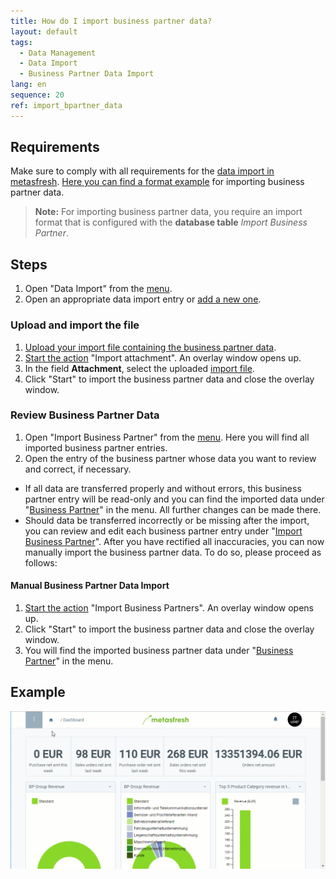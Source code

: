 ```yaml
---
title: How do I import business partner data?
layout: default
tags:
  - Data Management
  - Data Import
  - Business Partner Data Import
lang: en
sequence: 20
ref: import_bpartner_data
---
```


## Requirements
Make sure to comply with all requirements for the [data import in metasfresh](Data_import_metasfresh). [Here you can find a format example](Import_format_example_bpartner) for importing business partner data.
 >**Note:** For importing business partner data, you require an import format that is configured with the **database table** *Import Business Partner*.

## Steps
1. Open "Data Import" from the [menu](Menu).
1. Open an appropriate data import entry or [add a new one](add_new_data_import_entry).

### Upload and import the file
1. [Upload your import file containing the business partner data](File_handling).
1. [Start the action](StartAction) "Import attachment". An overlay window opens up.
1. In the field **Attachment**, select the uploaded [import file](Import_file_useful_tips).
1. Click "Start" to import the business partner data and close the overlay window.

### Review Business Partner Data
1. Open "Import Business Partner" from the [menu](Menu). Here you will find all imported business partner entries.
1. Open the entry of the business partner whose data you want to review and correct, if necessary.
 - If all data are transferred properly and without errors, this business partner entry will be read-only and you can find the imported data under "[Business Partner](Menu)" in the menu. All further changes can be made there.
 - Should data be transferred incorrectly or be missing after the import, you can review and edit each business partner entry under "[Import Business Partner](Menu)". After you have rectified all inaccuracies, you can now manually import the business partner data. To do so, please proceed as follows:

#### Manual Business Partner Data Import
1. [Start the action](StartAction) "Import Business Partners". An overlay window opens up.
1. Click "Start" to import the business partner data and close the overlay window.
1. You will find the imported business partner data under "[Business Partner](Menu)" in the menu.

## Example
![](assets/Import_BPartner_data.gif)
